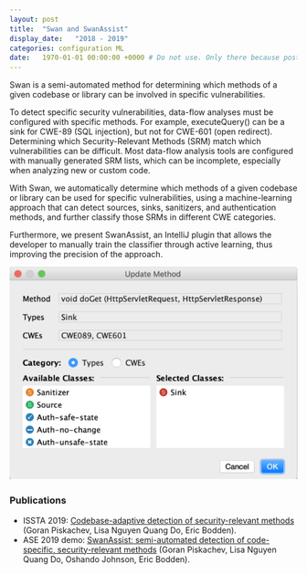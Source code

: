 ```yaml
---
layout: post
title:  "Swan and SwanAssist"
display_date:   "2018 - 2019"
categories: configuration ML
date:   1970-01-01 00:00:00 +0000 # Do not use. Only there because posts require a date.
---
```

Swan is a semi-automated method for determining which methods of a given codebase or library can be involved in specific vulnerabilities.

To detect specific security vulnerabilities, data-flow analyses must be configured with specific methods. For example, executeQuery() can be a sink for CWE-89 (SQL injection), but not for CWE-601 (open redirect). Determining which Security-Relevant Methods (SRM) match which vulnerabilities can be difficult. Most data-flow analysis tools are configured with manually generated SRM lists, which can be incomplete, especially when analyzing new or custom code.

With Swan, we automatically determine which methods of a given codebase or library can be used for specific vulnerabilities, using a machine-learning approach that can detect sources, sinks, sanitizers, and authentication methods, and further classify those SRMs in different CWE categories.

Furthermore, we present SwanAssist, an IntelliJ plugin that allows the developer to manually train the classifier through active learning, thus improving the precision of the approach.

![project-swan.png](/assets/images/project-swan.png)

### Publications
- ISSTA 2019: [Codebase-adaptive detection of security-relevant methods](publication-swan.html) (Goran Piskachev, Lisa Nguyen Quang Do, Eric Bodden).
- ASE 2019 demo: [SwanAssist: semi-automated detection of code-specific, security-relevant methods](publication-swanassist.html) (Goran Piskachev, Lisa Nguyen Quang Do, Oshando Johnson, Eric Bodden).
